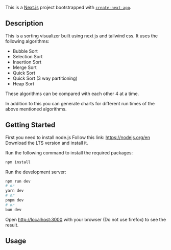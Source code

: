 This is a [Next.js](https://nextjs.org) project bootstrapped with [`create-next-app`](https://nextjs.org/docs/app/api-reference/cli/create-next-app).

## Description
This is a sorting visualizer built using next js and tailwind css. It uses the following algorithms:
- Bubble Sort
- Selection Sort
- Insertion Sort
- Merge Sort
- Quick Sort
- Quick Sort (3 way partitioning)
- Heap Sort

These algorithms can be compared with each other 4 at a time.

In addition to this you can generate charts for different run times of the above mentioned algorithms.

## Getting Started
First you need to install node.js
Follow this link: https://nodejs.org/en
Download the LTS version and install it.

Run the following command to install the required packages:

```bash
npm install
```

Run the development server:

```bash
npm run dev
# or
yarn dev
# or
pnpm dev
# or
bun dev
```

Open [http://localhost:3000](http://localhost:3000) with your browser (Do not use firefox) to see the result.

## Usage
